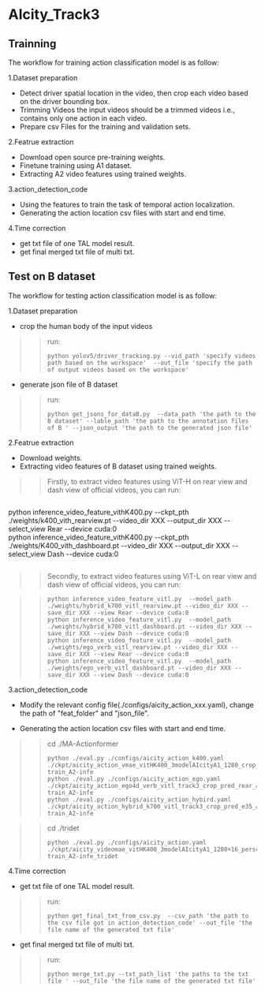 # AIcity_Track3



## Trainning
The workflow for training action classification model is as follow:

1.Dataset preparation
- Detect driver spatial location in the video, then crop each video based on the driver bounding box.
- Trimming Videos the input videos should be a trimmed videos i.e., contains only one action in each video.
- Prepare csv Files for the training and validation sets.

2.Featrue extraction
- Download open source pre-training weights.
- Finetune training using A1 dataset.
- Extracting A2 video features using trained weights.

3.action_detection_code
- Using the features to train the task of temporal action localization.
- Generating the action location csv files with start and end time.


4.Time correction
- get txt file of one TAL model result.
- get final merged txt file of multi txt.


## Test on B dataset
The workflow for testing action classification model is as follow:

1.Dataset preparation
- crop the human body of the input videos

>> run:
>>```shell  
>>python yolov5/driver_tracking.py --vid_path 'specify videos path based on the workspace'  --out_file 'specify the path of output videos based on the workspace'
>>``` 

- generate json file of B dataset

>> run:
>>```shell  
>>python get_jsons_for_dataB.py  --data_path 'the path to the B dataset' --lable_path 'the path to the annotation files of B ' --json_output 'the path to the generated json file' 
>>``` 


2.Featrue extraction
- Download weights.
- Extracting video features of B dataset using trained weights.
>> Firstly, to extract video features using ViT-H on rear view and dash view of official videos, you can run:

>>```shell
 python inference_video_feature_vithK400.py --ckpt_pth ./weights/k400_vith_rearview.pt --video_dir XXX --output_dir XXX --select_view Rear --device cuda:0  
 python inference_video_feature_vithK400.py --ckpt_pth ./weights/K400_vith_dashboard.pt --video_dir XXX --output_dir XXX --select_view Dash --device cuda:0  
>>```  

>> Secondly, to extract video features using ViT-L on rear view and dash view of official videos, you can run:

>>```shell 
 >>python inference_video_feature_vitl.py  --model_path ./weights/hybrid_k700_vitl_rearview.pt --video_dir XXX --save_dir XXX --view Rear --device cuda:0  
 >>python inference_video_feature_vitl.py  --model_path ./weights/hybrid_k700_vitl_dashboard.pt --video_dir XXX --save_dir XXX --view Dash --device cuda:0  
 >>python inference_video_feature_vitl.py  --model_path ./weights/ego_verb_vitl_rearview.pt --video_dir XXX --save_dir XXX --view Rear --device cuda:0  
 >>python inference_video_feature_vitl.py  --model_path ./weights/ego_verb_vitl_dashboard.pt --video_dir XXX --save_dir XXX --view Dash --device cuda:0  
>>``` 


3.action_detection_code
- Modify the relevant config file(./configs/aicity_action_xxx.yaml), change the path of "feat_folder" and "json_file".


- Generating the action location csv files with start and end time.   
>> cd ./MA-Actionformer  
>>```shell      
>>python ./eval.py ./configs/aicity_action_k400.yaml ./ckpt/aicity_action_vmae_vitHK400_3modelAIcityA1_1280_crop_rear_A1-train_A2-infe        
>>python ./eval.py ./configs/aicity_action_ego.yaml ./ckpt/aicity_action_ego4d_verb_vitl_track3_crop_pred_rear_A1-train_A2-infe     
>>python ./eval.py ./configs/aicity_action_hybird.yaml ./ckpt/aicity_action_hybrid_k700_vitl_track3_crop_pred_e35_A1-train_A2-infe   
>>```  

>>cd ./tridet       
>>```shell      
>>python ./eval.py ./configs/aicity_action.yaml ./ckpt/aicity_videomae_vitHK400_3modelAIcityA1_1280+16_personOnly_A1-train_A2-infe_tridet     
>>```   


4.Time correction
- get txt file of one TAL model result.

>> run: 
>>```shell      
>>python get_final_txt_from_csv.py  --csv_path 'the path to the csv file got in action_detection_code' --out_file 'the file name of the generated txt file'
>>```  

- get final merged txt file of multi txt.

>> run:
>>```shell      
>>python merge_txt.py --txt_path_list 'the paths to the txt file ' --out_file 'the file name of the generated txt file'   
>>```  

